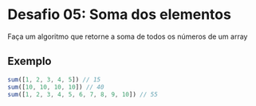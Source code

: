 # Desafio 05: Soma dos elementos

Faça um algoritmo que retorne a soma de todos os números de um array

## Exemplo

```js
sum([1, 2, 3, 4, 5]) // 15
sum([10, 10, 10, 10]) // 40
sum([1, 2, 3, 4, 5, 6, 7, 8, 9, 10]) // 55
```